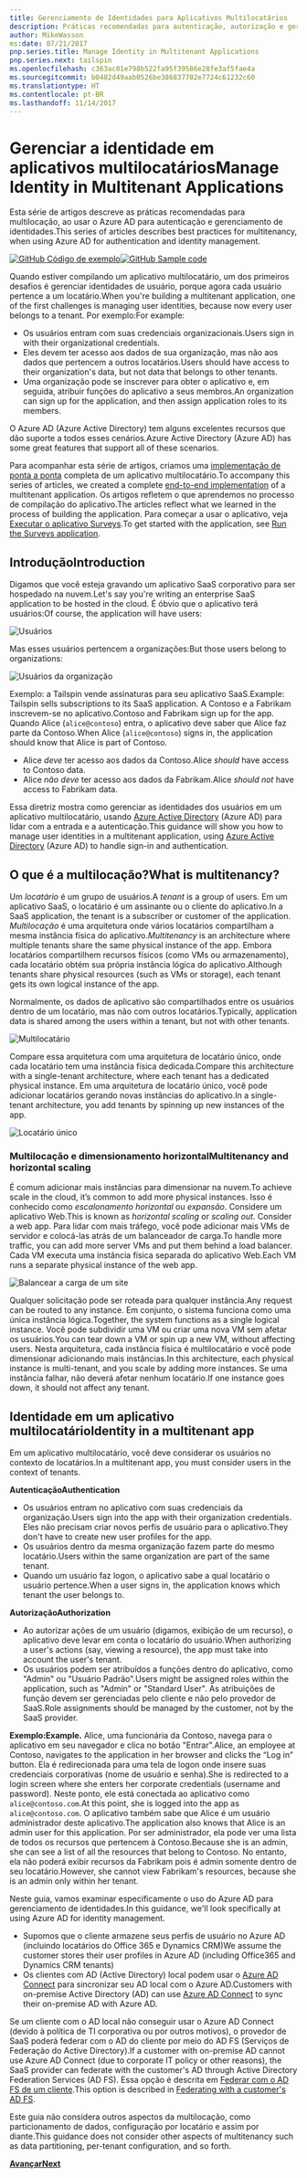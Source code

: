 ```yaml
---
title: Gerenciamento de Identidades para Aplicativos Multilocatários
description: Práticas recomendadas para autenticação, autorização e gerenciamento de identidades em aplicativos multilocatários.
author: MikeWasson
ms:date: 07/21/2017
pnp.series.title: Manage Identity in Multitenant Applications
pnp.series.next: tailspin
ms.openlocfilehash: c363ac01e798b522fa95f39586e28fe3af5fae4a
ms.sourcegitcommit: b0482d49aab0526be386837702e7724c61232c60
ms.translationtype: HT
ms.contentlocale: pt-BR
ms.lasthandoff: 11/14/2017
---
```

# <a name="manage-identity-in-multitenant-applications"></a><span data-ttu-id="a0115-103">Gerenciar a identidade em aplicativos multilocatários</span><span class="sxs-lookup"><span data-stu-id="a0115-103">Manage Identity in Multitenant Applications</span></span>

<span data-ttu-id="a0115-104">Esta série de artigos descreve as práticas recomendadas para multilocação, ao usar o Azure AD para autenticação e gerenciamento de identidades.</span><span class="sxs-lookup"><span data-stu-id="a0115-104">This series of articles describes best practices for multitenancy, when using Azure AD for authentication and identity management.</span></span>

<span data-ttu-id="a0115-105">[![GitHub](../_images/github.png) Código de exemplo][sample application]</span><span class="sxs-lookup"><span data-stu-id="a0115-105">[![GitHub](../_images/github.png) Sample code][sample application]</span></span>

<span data-ttu-id="a0115-106">Quando estiver compilando um aplicativo multilocatário, um dos primeiros desafios é gerenciar identidades de usuário, porque agora cada usuário pertence a um locatário.</span><span class="sxs-lookup"><span data-stu-id="a0115-106">When you're building a multitenant application, one of the first challenges is managing user identities, because now every user belongs to a tenant.</span></span> <span data-ttu-id="a0115-107">Por exemplo:</span><span class="sxs-lookup"><span data-stu-id="a0115-107">For example:</span></span>

* <span data-ttu-id="a0115-108">Os usuários entram com suas credenciais organizacionais.</span><span class="sxs-lookup"><span data-stu-id="a0115-108">Users sign in with their organizational credentials.</span></span>
* <span data-ttu-id="a0115-109">Eles devem ter acesso aos dados de sua organização, mas não aos dados que pertencem a outros locatários.</span><span class="sxs-lookup"><span data-stu-id="a0115-109">Users should have access to their organization's data, but not data that belongs to other tenants.</span></span>
* <span data-ttu-id="a0115-110">Uma organização pode se inscrever para obter o aplicativo e, em seguida, atribuir funções do aplicativo a seus membros.</span><span class="sxs-lookup"><span data-stu-id="a0115-110">An organization can sign up for the application, and then assign application roles to its members.</span></span>

<span data-ttu-id="a0115-111">O Azure AD (Azure Active Directory) tem alguns excelentes recursos que dão suporte a todos esses cenários.</span><span class="sxs-lookup"><span data-stu-id="a0115-111">Azure Active Directory (Azure AD) has some great features that support all of these scenarios.</span></span>

<span data-ttu-id="a0115-112">Para acompanhar esta série de artigos, criamos uma [implementação de ponta a ponta][sample application] completa de um aplicativo multilocatário.</span><span class="sxs-lookup"><span data-stu-id="a0115-112">To accompany this series of articles, we created a complete [end-to-end implementation][sample application] of a multitenant application.</span></span> <span data-ttu-id="a0115-113">Os artigos refletem o que aprendemos no processo de compilação do aplicativo.</span><span class="sxs-lookup"><span data-stu-id="a0115-113">The articles reflect what we learned in the process of building the application.</span></span> <span data-ttu-id="a0115-114">Para começar a usar o aplicativo, veja [Executar o aplicativo Surveys][running-the-app].</span><span class="sxs-lookup"><span data-stu-id="a0115-114">To get started with the application, see [Run the Surveys application][running-the-app].</span></span>

## <a name="introduction"></a><span data-ttu-id="a0115-115">Introdução</span><span class="sxs-lookup"><span data-stu-id="a0115-115">Introduction</span></span>

<span data-ttu-id="a0115-116">Digamos que você esteja gravando um aplicativo SaaS corporativo para ser hospedado na nuvem.</span><span class="sxs-lookup"><span data-stu-id="a0115-116">Let's say you're writing an enterprise SaaS application to be hosted in the cloud.</span></span> <span data-ttu-id="a0115-117">É óbvio que o aplicativo terá usuários:</span><span class="sxs-lookup"><span data-stu-id="a0115-117">Of course, the application will have users:</span></span>

![Usuários](./images/users.png)

<span data-ttu-id="a0115-119">Mas esses usuários pertencem a organizações:</span><span class="sxs-lookup"><span data-stu-id="a0115-119">But those users belong to organizations:</span></span>

![Usuários da organização](./images/org-users.png)

<span data-ttu-id="a0115-121">Exemplo: a Tailspin vende assinaturas para seu aplicativo SaaS.</span><span class="sxs-lookup"><span data-stu-id="a0115-121">Example: Tailspin sells subscriptions to its SaaS application.</span></span> <span data-ttu-id="a0115-122">A Contoso e a Fabrikam inscrevem-se no aplicativo.</span><span class="sxs-lookup"><span data-stu-id="a0115-122">Contoso and Fabrikam sign up for the app.</span></span> <span data-ttu-id="a0115-123">Quando Alice (`alice@contoso`) entra, o aplicativo deve saber que Alice faz parte da Contoso.</span><span class="sxs-lookup"><span data-stu-id="a0115-123">When Alice (`alice@contoso`) signs in, the application should know that Alice is part of Contoso.</span></span>

* <span data-ttu-id="a0115-124">Alice *deve* ter acesso aos dados da Contoso.</span><span class="sxs-lookup"><span data-stu-id="a0115-124">Alice *should* have access to Contoso data.</span></span>
* <span data-ttu-id="a0115-125">Alice *não deve* ter acesso aos dados da Fabrikam.</span><span class="sxs-lookup"><span data-stu-id="a0115-125">Alice *should not* have access to Fabrikam data.</span></span>

<span data-ttu-id="a0115-126">Essa diretriz mostra como gerenciar as identidades dos usuários em um aplicativo multilocatário, usando [Azure Active Directory][AzureAD] (Azure AD) para lidar com a entrada e a autenticação.</span><span class="sxs-lookup"><span data-stu-id="a0115-126">This guidance will show you how to manage user identities in a multitenant application, using [Azure Active Directory][AzureAD] (Azure AD) to handle sign-in and authentication.</span></span>

## <a name="what-is-multitenancy"></a><span data-ttu-id="a0115-127">O que é a multilocação?</span><span class="sxs-lookup"><span data-stu-id="a0115-127">What is multitenancy?</span></span>
<span data-ttu-id="a0115-128">Um *locatário* é um grupo de usuários.</span><span class="sxs-lookup"><span data-stu-id="a0115-128">A *tenant* is a group of users.</span></span> <span data-ttu-id="a0115-129">Em um aplicativo SaaS, o locatário é um assinante ou o cliente do aplicativo.</span><span class="sxs-lookup"><span data-stu-id="a0115-129">In a SaaS application, the tenant is a subscriber or customer of the application.</span></span> <span data-ttu-id="a0115-130">*Multilocação* é uma arquitetura onde vários locatários compartilham a mesma instância física do aplicativo.</span><span class="sxs-lookup"><span data-stu-id="a0115-130">*Multitenancy* is an architecture where multiple tenants share the same physical instance of the app.</span></span> <span data-ttu-id="a0115-131">Embora locatários compartilhem recursos físicos (como VMs ou armazenamento), cada locatário obtém sua própria instância lógica do aplicativo.</span><span class="sxs-lookup"><span data-stu-id="a0115-131">Although tenants share physical resources (such as VMs or storage), each tenant gets its own logical instance of the app.</span></span>

<span data-ttu-id="a0115-132">Normalmente, os dados de aplicativo são compartilhados entre os usuários dentro de um locatário, mas não com outros locatários.</span><span class="sxs-lookup"><span data-stu-id="a0115-132">Typically, application data is shared among the users within a tenant, but not with other tenants.</span></span>

![Multilocatário](./images/multitenant.png)

<span data-ttu-id="a0115-134">Compare essa arquitetura com uma arquitetura de locatário único, onde cada locatário tem uma instância física dedicada.</span><span class="sxs-lookup"><span data-stu-id="a0115-134">Compare this architecture with a single-tenant architecture, where each tenant has a dedicated physical instance.</span></span> <span data-ttu-id="a0115-135">Em uma arquitetura de locatário único, você pode adicionar locatários gerando novas instâncias do aplicativo.</span><span class="sxs-lookup"><span data-stu-id="a0115-135">In a single-tenant architecture, you add tenants by spinning up new instances of the app.</span></span>

![Locatário único](./images/single-tenant.png)

### <a name="multitenancy-and-horizontal-scaling"></a><span data-ttu-id="a0115-137">Multilocação e dimensionamento horizontal</span><span class="sxs-lookup"><span data-stu-id="a0115-137">Multitenancy and horizontal scaling</span></span>
<span data-ttu-id="a0115-138">É comum adicionar mais instâncias para dimensionar na nuvem.</span><span class="sxs-lookup"><span data-stu-id="a0115-138">To achieve scale in the cloud, it’s common to add more physical instances.</span></span> <span data-ttu-id="a0115-139">Isso é conhecido como *escalonamento horizontal* ou *expansão*. Considere um aplicativo Web.</span><span class="sxs-lookup"><span data-stu-id="a0115-139">This is known as *horizontal scaling* or *scaling out*. Consider a web app.</span></span> <span data-ttu-id="a0115-140">Para lidar com mais tráfego, você pode adicionar mais VMs de servidor e colocá-las atrás de um balanceador de carga.</span><span class="sxs-lookup"><span data-stu-id="a0115-140">To handle more traffic, you can add more server VMs and put them behind a load balancer.</span></span> <span data-ttu-id="a0115-141">Cada VM executa uma instância física separada do aplicativo Web.</span><span class="sxs-lookup"><span data-stu-id="a0115-141">Each VM runs a separate physical instance of the web app.</span></span>

![Balancear a carga de um site](./images/load-balancing.png)

<span data-ttu-id="a0115-143">Qualquer solicitação pode ser roteada para qualquer instância.</span><span class="sxs-lookup"><span data-stu-id="a0115-143">Any request can be routed to any instance.</span></span> <span data-ttu-id="a0115-144">Em conjunto, o sistema funciona como uma única instância lógica.</span><span class="sxs-lookup"><span data-stu-id="a0115-144">Together, the system functions as a single logical instance.</span></span> <span data-ttu-id="a0115-145">Você pode subdividir uma VM ou criar uma nova VM sem afetar os usuários.</span><span class="sxs-lookup"><span data-stu-id="a0115-145">You can tear down a VM or spin up a new VM, without affecting users.</span></span> <span data-ttu-id="a0115-146">Nesta arquitetura, cada instância física é multilocatário e você pode dimensionar adicionando mais instâncias.</span><span class="sxs-lookup"><span data-stu-id="a0115-146">In this architecture, each physical instance is multi-tenant, and you scale by adding more instances.</span></span> <span data-ttu-id="a0115-147">Se uma instância falhar, não deverá afetar nenhum locatário.</span><span class="sxs-lookup"><span data-stu-id="a0115-147">If one instance goes down, it should not affect any tenant.</span></span>

## <a name="identity-in-a-multitenant-app"></a><span data-ttu-id="a0115-148">Identidade em um aplicativo multilocatário</span><span class="sxs-lookup"><span data-stu-id="a0115-148">Identity in a multitenant app</span></span>
<span data-ttu-id="a0115-149">Em um aplicativo multilocatário, você deve considerar os usuários no contexto de locatários.</span><span class="sxs-lookup"><span data-stu-id="a0115-149">In a multitenant app, you must consider users in the context of tenants.</span></span>

<span data-ttu-id="a0115-150">**Autenticação**</span><span class="sxs-lookup"><span data-stu-id="a0115-150">**Authentication**</span></span>

* <span data-ttu-id="a0115-151">Os usuários entram no aplicativo com suas credenciais da organização.</span><span class="sxs-lookup"><span data-stu-id="a0115-151">Users sign into the app with their organization credentials.</span></span> <span data-ttu-id="a0115-152">Eles não precisam criar novos perfis de usuário para o aplicativo.</span><span class="sxs-lookup"><span data-stu-id="a0115-152">They don't have to create new user profiles for the app.</span></span>
* <span data-ttu-id="a0115-153">Os usuários dentro da mesma organização fazem parte do mesmo locatário.</span><span class="sxs-lookup"><span data-stu-id="a0115-153">Users within the same organization are part of the same tenant.</span></span>
* <span data-ttu-id="a0115-154">Quando um usuário faz logon, o aplicativo sabe a qual locatário o usuário pertence.</span><span class="sxs-lookup"><span data-stu-id="a0115-154">When a user signs in, the application knows which tenant the user belongs to.</span></span>

<span data-ttu-id="a0115-155">**Autorização**</span><span class="sxs-lookup"><span data-stu-id="a0115-155">**Authorization**</span></span>

* <span data-ttu-id="a0115-156">Ao autorizar ações de um usuário (digamos, exibição de um recurso), o aplicativo deve levar em conta o locatário do usuário.</span><span class="sxs-lookup"><span data-stu-id="a0115-156">When authorizing a user's actions (say, viewing a resource), the app must take into account the user's tenant.</span></span>
* <span data-ttu-id="a0115-157">Os usuários podem ser atribuídos a funções dentro do aplicativo, como "Admin" ou "Usuário Padrão".</span><span class="sxs-lookup"><span data-stu-id="a0115-157">Users might be assigned roles within the application, such as "Admin" or "Standard User".</span></span> <span data-ttu-id="a0115-158">As atribuições de função devem ser gerenciadas pelo cliente e não pelo provedor de SaaS.</span><span class="sxs-lookup"><span data-stu-id="a0115-158">Role assignments should be managed by the customer, not by the SaaS provider.</span></span>

<span data-ttu-id="a0115-159">**Exemplo:**</span><span class="sxs-lookup"><span data-stu-id="a0115-159">**Example.**</span></span> <span data-ttu-id="a0115-160">Alice, uma funcionária da Contoso, navega para o aplicativo em seu navegador e clica no botão "Entrar".</span><span class="sxs-lookup"><span data-stu-id="a0115-160">Alice, an employee at Contoso, navigates to the application in her browser and clicks the “Log in” button.</span></span> <span data-ttu-id="a0115-161">Ela é redirecionada para uma tela de logon onde insere suas credenciais corporativas (nome de usuário e senha).</span><span class="sxs-lookup"><span data-stu-id="a0115-161">She is redirected to a login screen where she enters her corporate credentials (username and password).</span></span> <span data-ttu-id="a0115-162">Neste ponto, ele está conectada ao aplicativo como `alice@contoso.com`.</span><span class="sxs-lookup"><span data-stu-id="a0115-162">At this point, she is logged into the app as `alice@contoso.com`.</span></span> <span data-ttu-id="a0115-163">O aplicativo também sabe que Alice é um usuário administrador deste aplicativo.</span><span class="sxs-lookup"><span data-stu-id="a0115-163">The application also knows that Alice is an admin user for this application.</span></span> <span data-ttu-id="a0115-164">Por ser administrador, ela pode ver uma lista de todos os recursos que pertencem à Contoso.</span><span class="sxs-lookup"><span data-stu-id="a0115-164">Because she is an admin, she can see a list of all the resources that belong to Contoso.</span></span> <span data-ttu-id="a0115-165">No entanto, ela não poderá exibir recursos da Fabrikam pois é admin somente dentro de seu locatário.</span><span class="sxs-lookup"><span data-stu-id="a0115-165">However, she cannot view Fabrikam's resources, because she is an admin only within her tenant.</span></span>

<span data-ttu-id="a0115-166">Neste guia, vamos examinar especificamente o uso do Azure AD para gerenciamento de identidades.</span><span class="sxs-lookup"><span data-stu-id="a0115-166">In this guidance, we'll look specifically at using Azure AD for identity management.</span></span>

* <span data-ttu-id="a0115-167">Supomos que o cliente armazene seus perfis de usuário no Azure AD (incluindo locatários do Office 365 e Dynamics CRM)</span><span class="sxs-lookup"><span data-stu-id="a0115-167">We assume the customer stores their user profiles in Azure AD (including Office365 and Dynamics CRM tenants)</span></span>
* <span data-ttu-id="a0115-168">Os clientes com AD (Active Directory) local podem usar o [Azure AD Connect][ADConnect] para sincronizar seu AD local com o Azure AD.</span><span class="sxs-lookup"><span data-stu-id="a0115-168">Customers with on-premise Active Directory (AD) can use [Azure AD Connect][ADConnect] to sync their on-premise AD with Azure AD.</span></span>

<span data-ttu-id="a0115-169">Se um cliente com o AD local não conseguir usar o Azure AD Connect (devido à política de TI corporativa ou por outros motivos), o provedor de SaaS poderá federar com o AD do cliente por meio do AD FS (Serviços de Federação do Active Directory).</span><span class="sxs-lookup"><span data-stu-id="a0115-169">If a customer with on-premise AD cannot use Azure AD Connect (due to corporate IT policy or other reasons), the SaaS provider can federate with the customer's AD through Active Directory Federation Services (AD FS).</span></span> <span data-ttu-id="a0115-170">Essa opção é descrita em [Federar com o AD FS de um cliente].</span><span class="sxs-lookup"><span data-stu-id="a0115-170">This option is described in [Federating with a customer's AD FS].</span></span>

<span data-ttu-id="a0115-171">Este guia não considera outros aspectos da multilocação, como particionamento de dados, configuração por locatário e assim por diante.</span><span class="sxs-lookup"><span data-stu-id="a0115-171">This guidance does not consider other aspects of multitenancy such as data partitioning, per-tenant configuration, and so forth.</span></span>

<span data-ttu-id="a0115-172">[**Avançar**][tailpin]</span><span class="sxs-lookup"><span data-stu-id="a0115-172">[**Next**][tailpin]</span></span>



<!-- Links -->
[ADConnect]: /azure/active-directory/active-directory-aadconnect
[AzureAD]: /azure/active-directory

[Federar com o AD FS de um cliente]: adfs.md
[Federating with a customer's AD FS]: adfs.md
[tailpin]: tailspin.md

[running-the-app]: ./run-the-app.md
[sample application]: https://github.com/mspnp/multitenant-saas-guidance
